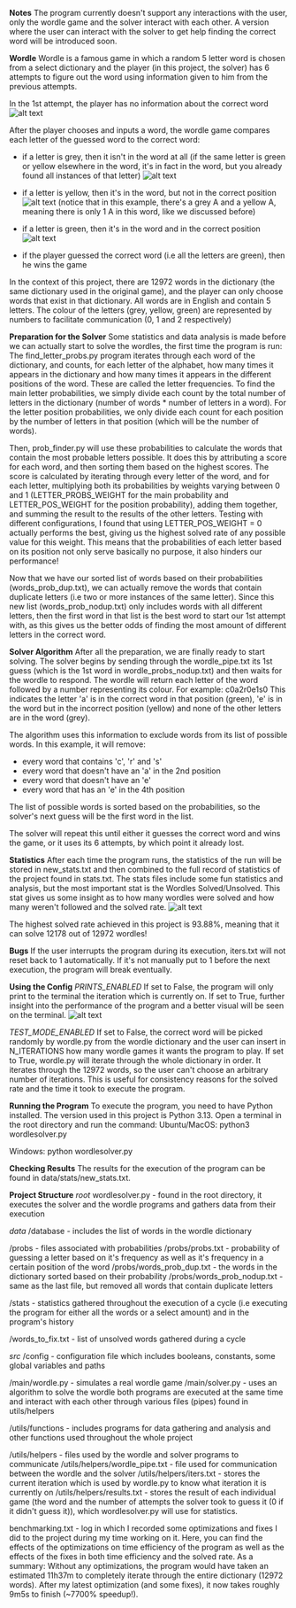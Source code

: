 **Notes**
The program currently doesn't support any interactions with the user, only the wordle game and the solver interact with each other.
A version where the user can interact with the solver to get help finding the correct word will be introduced soon.

**Wordle**
Wordle is a famous game in which a random 5 letter word is chosen from a select dictionary and the player (in this project, the solver)
has 6 attempts to figure out the word using information given to him from the previous attempts.

In the 1st attempt, the player has no information about the correct word
![alt text](images/image.png)

After the player chooses and inputs a word, the wordle game compares each letter of the guessed word to the correct word:
 - if a letter is grey, then it isn't in the word at all (if the same letter is green or yellow elsewhere in the word, it's in fact in the word, 
   but you already found all instances of that letter)
 ![alt text](images/image2.png)

 - if a letter is yellow, then it's in the word, but not in the correct position
 ![alt text](images/image3.png)
 (notice that in this example, there's a grey A and a yellow A, meaning there is only 1 A in this word, like we discussed before)

 - if a letter is green, then it's in the word and in the correct position
 ![alt text](images/image4.png)

 - if the player guessed the correct word (i.e all the letters are green), then he wins the game

In the context of this project, there are 12972 words in the dictionary (the same dictionary used in the original game), and the player can only choose words
that exist in that dictionary. All words are in English and contain 5 letters.
The colour of the letters (grey, yellow, green) are represented by numbers to facilitate communication (0, 1 and 2 respectively)


**Preparation for the Solver**
Some statistics and data analysis is made before we can actually start to solve the wordles, the first time the program is run:
The find_letter_probs.py program iterates through each word of the dictionary, and counts, for each letter of the alphabet, how many times it appears in the dictionary
and how many times it appears in the different positions of the word. These are called the letter frequencies.
To find the main letter probabilities, we simply divide each count by the total number of letters in the dictionary (number of words * number of letters in a word).
For the letter position probabilities, we only divide each count for each position by the number of letters in that position (which will be the number of words).

Then, prob_finder.py will use these probabilities to calculate the words that contain the most probable letters possible.
It does this by attributing a score for each word, and then sorting them based on the highest scores.
The score is calculated by iterating through every letter of the word, and for each letter, multiplying both its probabilities by weights varying between 0 and 1 (LETTER_PROBS_WEIGHT for the main probability and LETTER_POS_WEIGHT for the position probability), adding them together, and summing the result to the results of the other letters.
Testing with different configurations, I found that using LETTER_POS_WEIGHT = 0 actually performs the best, giving us the highest solved rate of any possible value for this weight. This means that the probabilities of each letter based on its position not only serve basically no purpose, it also hinders our performance!

Now that we have our sorted list of words based on their probabilities (words_prob_dup.txt), we can actually remove the words that contain duplicate letters (i.e two or more instances of the same letter).
Since this new list (words_prob_nodup.txt) only includes words with all different letters, then the first word in that list is the best word to start our 1st attempt with,
as this gives us the better odds of finding the most amount of different letters in the correct word.


**Solver Algorithm**
After all the preparation, we are finally ready to start solving.
The solver begins by sending through the wordle_pipe.txt its 1st guess (which is the 1st word in wordle_probs_nodup.txt) and then waits for the wordle to respond.
The wordle will return each letter of the word followed by a number representing its colour. For example:
c0a2r0e1s0
This indicates the letter 'a' is in the correct word in that position (green), 'e' is in the word but in the incorrect position (yellow) and none of the other letters are in the word (grey).

The algorithm uses this information to exclude words from its list of possible words. 
In this example, it will remove:
 - every word that contains 'c', 'r' and 's'
 - every word that doesn't have an 'a' in the 2nd position
 - every word that doesn't have an 'e'
 - every word that has an 'e' in the 4th position

The list of possible words is sorted based on the probabilities, so the solver's next guess will be the first word in the list.

The solver will repeat this until either it guesses the correct word and wins the game, or it uses its 6 attempts, by which point it already lost.


**Statistics**
After each time the program runs, the statistics of the run will be stored in new_stats.txt and then combined to the full record of statistics of the project found in stats.txt.
The stats files include some fun statistics and analysis, but the most important stat is the Wordles Solved/Unsolved. This stat gives us some insight as to how many wordles were solved and how many weren't followed and the solved rate.
![alt text](images/stats.png)

The highest solved rate achieved in this project is 93.88%, meaning that it can solve 12178 out of 12972 wordles!


**Bugs**
If the user interrupts the program during its execution, iters.txt will not reset back to 1 automatically. If it's not manually put to 1 before the next execution, the program will break eventually.


**Using the Config**
*PRINTS_ENABLED*
If set to False, the program will only print to the terminal the iteration which is currently on.
If set to True, further insight into the performance of the program and a better visual will be seen on the terminal.
![alt text](images/image5.png)

*TEST_MODE_ENABLED*
If set to False, the correct word will be picked randomly by wordle.py from the wordle dictionary and the user can insert in N_ITERATIONS how many wordle games it wants the program to play.
If set to True, wordle.py will iterate through the whole dictionary in order. It iterates through the 12972 words, so the user can't choose an arbitrary number of iterations.
This is useful for consistency reasons for the solved rate and the time it took to execute the program.


**Running the Program**
To execute the program, you need to have Python installed. The version used in this project is Python 3.13.
Open a terminal in the root directory and run the command:
Ubuntu/MacOS:
python3 wordlesolver.py

Windows:
python wordlesolver.py


**Checking Results**
The results for the execution of the program can be found in data/stats/new_stats.txt.


**Project Structure**
*root*
wordlesolver.py - found in the root directory, it executes the solver and the wordle programs and gathers data from their execution

*data*
/database - includes the list of words in the wordle dictionary

/probs - files associated with probabilities
/probs/probs.txt - probability of guessing a letter based on it's frequency as well as it's frequency in a certain position of the word
/probs/words_prob_dup.txt - the words in the dictionary sorted based on their probability
/probs/words_prob_nodup.txt - same as the last file, but removed all words that contain duplicate letters

/stats - statistics gathered throughout the execution of a cycle (i.e executing the program for either all the words or a select amount) and in the program's history

/words_to_fix.txt - list of unsolved words gathered during a cycle

*src*
/config - configuration file which includes booleans, constants, some global variables and paths

/main/wordle.py - simulates a real wordle game 
/main/solver.py - uses an algorithm to solve the wordle
both programs are executed at the same time and interact with each other through various files (pipes) found in utils/helpers

/utils/functions - includes programs for data gathering and analysis and other functions used throughout the whole project

/utils/helpers - files used by the wordle and solver programs to communicate
/utils/helpers/wordle_pipe.txt - file used for communication between the wordle and the solver
/utils/helpers/iters.txt - stores the current iteration which is used by wordle.py to know what iteration it is currently on
/utils/helpers/results.txt - stores the result of each individual game (the word and the number of attempts the solver took to guess it (0 if it didn't guess it)), which wordlesolver.py will use for statistics.

benchmarking.txt - log in which I recorded some optimizations and fixes I did to the project during my time working on it.
Here, you can find the effects of the optimizations on time efficiency of the program as well as the effects of the fixes in both time efficiency and the solved rate.
As a summary:
Without any optimizations, the program would have taken an estimated 11h37m to completely iterate through the entire dictionary (12972 words).
After my latest optimization (and some fixes), it now takes roughly 9m5s to finish (~7700% speedup!).





